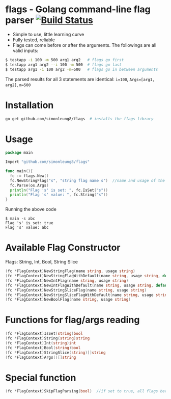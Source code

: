 # flags - Golang command-line flag parser  [![Build Status](https://travis-ci.org/simonleung8/flags.png?branch=master)](https://travis-ci.org/simonleung8/flags)

- Simple to use, little learning curve
- Fully tested, reliable
- Flags can come before or after the arguments. The followings are all valid inputs:
```bash
$ testapp -i 100 -m 500 arg1 arg2   # flags go first
$ testapp arg1 arg2 --i 100 -m 500  # flags go last
$ testapp arg1 -i 100 arg2 -m=500   # flags go in between arguments
```
The parsed results for all 3 statements are identical: `i=100`, `Args=[arg1, arg2]`, `m=500`

# Installation
```bash
go get github.com/simonleung8/flags  # installs the flags library
```

# Usage
```Go
package main

Import "github.com/simonleung8/flags"

func main(){
  fc := flags.New()
  fc.NewStringFlag("s", "string flag name s")  //name and usage of the string flag
  fc.Parse(os.Args)
  println("Flag 's' is set: ", fc.IsSet("s"))
  println("Flag 's' value: ", fc.String("s"))
}
```
Running the above code
```
$ main -s abc
Flag 's' is set: true
Flag 's' value: abc
```

# Available Flag Constructor
Flags: String, Int, Bool, String Slice
```Go
(fc *FlagContext)NewStringFlag(name string, usage string)
(fc *FlagContext)NewStringFlagWithDefault(name string, usage string, default string)
(fc *FlagContext)NewIntFlag(name string, usage string)
(fc *FlagContext)NewIntFlagWithDefault(name string, usage string, default int)
(fc *FlagContext)NewStringSliceFlag(name string, usage string)
(fc *FlagContext)NewStringSliceFlagWithDefault(name string, usage string, default []string)
(fc *FlagContext)NewBoolFlag(name string, usage string)
```

# Functions for flag/args reading
```Go
(fc *FlagContext)IsSet(string)bool
(fc *FlagContext)String(string)string
(fc *FlagContext)Int(string)int
(fc *FlagContext)Bool(string)bool
(fc *FlagContext)StringSlice(string)[]string
(fc *FlagContext)Args()[]string
```

# Special function
```Go
(fc *FlagContext)SkipFlagParsing(bool)  //if set to true, all flags become arguments
```
